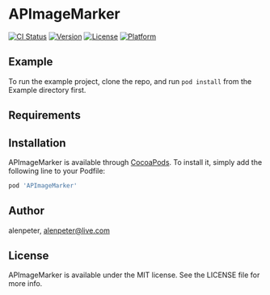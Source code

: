 # APImageMarker

[![CI Status](https://img.shields.io/travis/alenpeter/APImageMarker.svg?style=flat)](https://travis-ci.org/alenpeter/APImageMarker)
[![Version](https://img.shields.io/cocoapods/v/APImageMarker.svg?style=flat)](https://cocoapods.org/pods/APImageMarker)
[![License](https://img.shields.io/cocoapods/l/APImageMarker.svg?style=flat)](https://cocoapods.org/pods/APImageMarker)
[![Platform](https://img.shields.io/cocoapods/p/APImageMarker.svg?style=flat)](https://cocoapods.org/pods/APImageMarker)

## Example

To run the example project, clone the repo, and run `pod install` from the Example directory first.

## Requirements

## Installation

APImageMarker is available through [CocoaPods](https://cocoapods.org). To install
it, simply add the following line to your Podfile:

```ruby
pod 'APImageMarker'
```

## Author

alenpeter, alenpeter@live.com

## License

APImageMarker is available under the MIT license. See the LICENSE file for more info.
